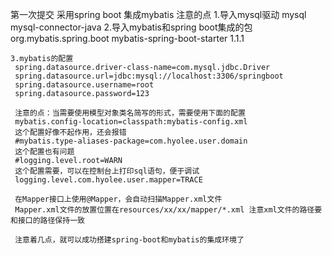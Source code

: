 第一次提交
采用spring boot 集成mybatis 
注意的点
    1.导入mysql驱动
      <dependency>
        <groupId>mysql</groupId>
        <artifactId>mysql-connector-java</artifactId>
      </dependency>
    2.导入mybatis和spring boot集成的包
    <dependency>
			<groupId>org.mybatis.spring.boot</groupId>
			<artifactId>mybatis-spring-boot-starter</artifactId>
			<version>1.1.1</version>
	</dependency>
    
    3.mybatis的配置
     spring.datasource.driver-class-name=com.mysql.jdbc.Driver
     spring.datasource.url=jdbc:mysql://localhost:3306/springboot
     spring.datasource.username=root
     spring.datasource.password=123   
     
     注意的点：当需要使用模型对象类名简写的形式，需要使用下面的配置
     mybatis.config-location=classpath:mybatis-config.xml
     这个配置好像不起作用，还会报错
     #mybatis.type-aliases-package=com.hyolee.user.domain
     这个配置也有问题
     #logging.level.root=WARN
     这个配置需要，可以在控制台上打印sql语句，便于调试
     logging.level.com.hyolee.user.mapper=TRACE
     
     在Mapper接口上使用@Mapper，会自动扫描Mapper.xml文件
     Mapper.xml文件的放置位置在resources/xx/xx/mapper/*.xml 注意xml文件的路径要和接口的路径保持一致
     
     注意着几点，就可以成功搭建spring-boot和mybatis的集成环境了
     
    